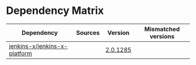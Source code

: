 # Dependency Matrix

Dependency | Sources | Version | Mismatched versions
---------- | ------- | ------- | -------------------
[jenkins-x/jenkins-x-platform](https://github.com/jenkins-x/jenkins-x-platform.git) |  | [2.0.1285](https://github.com/jenkins-x/jenkins-x-platform/releases/tag/v2.0.1285) | 
